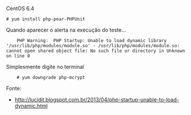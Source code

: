 CentOS 6.4

	# yum install php-pear-PHPUnit


Quando aparecer o alerta na execução do teste...

        PHP Warning:  PHP Startup: Unable to load dynamic library '/usr/lib/php/modules/module.so' - /usr/lib/php/modules/module.so: cannot open shared object file: No such file or directory in Unknown on line 0


Simplesmente digite no terminal

        # yum downgrade php-mcrypt


Fonte:

* http://lucidit.blogspot.com.br/2013/04/php-startup-unable-to-load-dynamic.html
